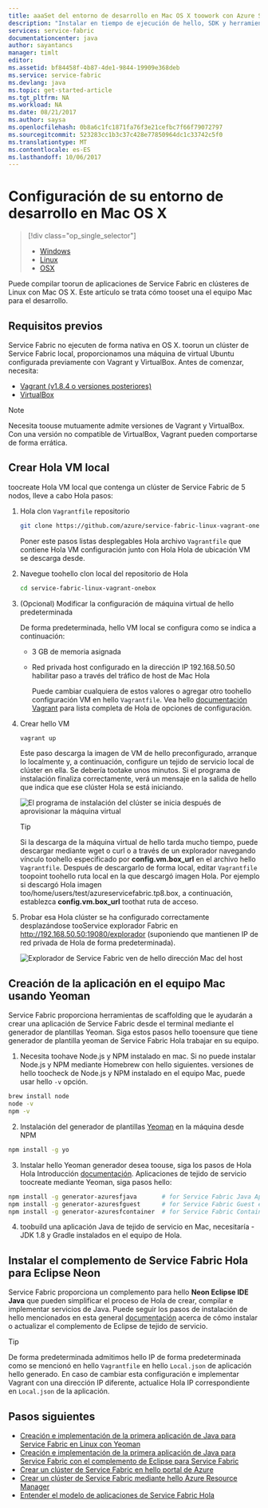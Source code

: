 ```yaml
---
title: aaaSet del entorno de desarrollo en Mac OS X toowork con Azure Service Fabric | Documentos de Microsoft
description: "Instalar en tiempo de ejecución de hello, SDK y herramientas y crear un clúster de desarrollo local. Después de completar la instalación, estará listo toobuild aplicaciones en Mac OS X."
services: service-fabric
documentationcenter: java
author: sayantancs
manager: timlt
editor: 
ms.assetid: bf84458f-4b87-4de1-9844-19909e368deb
ms.service: service-fabric
ms.devlang: java
ms.topic: get-started-article
ms.tgt_pltfrm: NA
ms.workload: NA
ms.date: 08/21/2017
ms.author: saysa
ms.openlocfilehash: 0b8a6c1fc1871fa76f3e21cefbc7f66f79072797
ms.sourcegitcommit: 523283cc1b3c37c428e77850964dc1c33742c5f0
ms.translationtype: MT
ms.contentlocale: es-ES
ms.lasthandoff: 10/06/2017
---
```

# <a name="set-up-your-development-environment-on-mac-os-x"></a>Configuración de su entorno de desarrollo en Mac OS X
> [!div class="op_single_selector"]
> * [Windows](service-fabric-get-started.md)
> * [Linux](service-fabric-get-started-linux.md)
> * [OSX](service-fabric-get-started-mac.md)
>
>  

Puede compilar toorun de aplicaciones de Service Fabric en clústeres de Linux con Mac OS X. Este artículo se trata cómo tooset una el equipo Mac para el desarrollo.

## <a name="prerequisites"></a>Requisitos previos
Service Fabric no ejecuten de forma nativa en OS X. toorun un clúster de Service Fabric local, proporcionamos una máquina de virtual Ubuntu configurada previamente con Vagrant y VirtualBox. Antes de comenzar, necesita:

* [Vagrant (v1.8.4 o versiones posteriores)](http://www.vagrantup.com/downloads.html)
* [VirtualBox](http://www.virtualbox.org/wiki/Downloads)

>[!NOTE]
> Necesita toouse mutuamente admite versiones de Vagrant y VirtualBox. Con una versión no compatible de VirtualBox, Vagrant pueden comportarse de forma errática.
>

## <a name="create-hello-local-vm"></a>Crear Hola VM local
toocreate Hola VM local que contenga un clúster de Service Fabric de 5 nodos, lleve a cabo Hola pasos:

1. Hola clon `Vagrantfile` repositorio

    ```bash
    git clone https://github.com/azure/service-fabric-linux-vagrant-onebox.git
    ```
    Poner este pasos listas desplegables Hola archivo `Vagrantfile` que contiene Hola VM configuración junto con Hola Hola de ubicación VM se descarga desde.

2. Navegue toohello clon local del repositorio de Hola

    ```bash
    cd service-fabric-linux-vagrant-onebox
    ```
3. (Opcional) Modificar la configuración de máquina virtual de hello predeterminada

    De forma predeterminada, hello VM local se configura como se indica a continuación:

   * 3 GB de memoria asignada
   * Red privada host configurado en la dirección IP 192.168.50.50 habilitar paso a través del tráfico de host de Mac Hola

     Puede cambiar cualquiera de estos valores o agregar otro toohello configuración VM en hello `Vagrantfile`. Vea hello [documentación Vagrant](http://www.vagrantup.com/docs) para lista completa de Hola de opciones de configuración.
4. Crear hello VM

    ```bash
    vagrant up
    ```

   Este paso descarga la imagen de VM de hello preconfigurado, arranque lo localmente y, a continuación, configure un tejido de servicio local de clúster en ella. Se debería tootake unos minutos. Si el programa de instalación finaliza correctamente, verá un mensaje en la salida de hello que indica que ese clúster Hola se está iniciando.

    ![El programa de instalación del clúster se inicia después de aprovisionar la máquina virtual][cluster-setup-script]

    >[!TIP]
    > Si la descarga de la máquina virtual de hello tarda mucho tiempo, puede descargar mediante wget o curl o a través de un explorador navegando vínculo toohello especificado por **config.vm.box_url** en el archivo hello `Vagrantfile`. Después de descargarlo de forma local, editar `Vagrantfile` toopoint toohello ruta local en la que descargó imagen Hola. Por ejemplo si descargó Hola imagen too/home/users/test/azureservicefabric.tp8.box, a continuación, establezca **config.vm.box_url** toothat ruta de acceso.
    >

5. Probar esa Hola clúster se ha configurado correctamente desplazándose tooService explorador Fabric en http://192.168.50.50:19080/explorador (suponiendo que mantienen IP de red privada de Hola de forma predeterminada).

    ![Explorador de Service Fabric ven de hello dirección Mac del host][sfx-mac]


## <a name="create-application-on-mac-using-yeoman"></a>Creación de la aplicación en el equipo Mac usando Yeoman
Service Fabric proporciona herramientas de scaffolding que le ayudarán a crear una aplicación de Service Fabric desde el terminal mediante el generador de plantillas Yeoman. Siga estos pasos hello tooensure que tiene generador de plantilla yeoman de Service Fabric Hola trabajar en su equipo.

1. Necesita toohave Node.js y NPM instalado en mac. Si no puede instalar Node.js y NPM mediante Homebrew con hello siguientes. versiones de hello toocheck de Node.js y NPM instalado en el equipo Mac, puede usar hello ``-v`` opción.

  ```bash
  brew install node
  node -v
  npm -v
  ```
2. Instalación del generador de plantillas [Yeoman](http://yeoman.io/) en la máquina desde NPM

  ```bash
  npm install -g yo
  ```
3. Instalar hello Yeoman generador desea toouse, siga los pasos de Hola Hola Introducción [documentación](service-fabric-get-started-linux.md). Aplicaciones de tejido de servicio toocreate mediante Yeoman, siga pasos hello:

  ```bash
  npm install -g generator-azuresfjava       # for Service Fabric Java Applications
  npm install -g generator-azuresfguest      # for Service Fabric Guest executables
  npm install -g generator-azuresfcontainer  # for Service Fabric Container Applications
  ```
4. toobuild una aplicación Java de tejido de servicio en Mac, necesitaría - JDK 1.8 y Gradle instalados en el equipo de Hola.


## <a name="install-hello-service-fabric-plugin-for-eclipse-neon"></a>Instalar el complemento de Service Fabric Hola para Eclipse Neon

Service Fabric proporciona un complemento para hello **Neon Eclipse IDE Java** que pueden simplificar el proceso de Hola de crear, compilar e implementar servicios de Java. Puede seguir los pasos de instalación de hello mencionados en esta general [documentación](service-fabric-get-started-eclipse.md#install-or-update-the-service-fabric-plug-in-in-eclipse-neon) acerca de cómo instalar o actualizar el complemento de Eclipse de tejido de servicio.

>[!TIP]
> De forma predeterminada admitimos hello IP de forma predeterminada como se mencionó en hello ``Vagrantfile`` en hello ``Local.json`` de aplicación hello generado. En caso de cambiar esta configuración e implementar Vagrant con una dirección IP diferente, actualice Hola IP correspondiente en ``Local.json`` de la aplicación.

## <a name="next-steps"></a>Pasos siguientes
<!-- Links -->
* [Creación e implementación de la primera aplicación de Java para Service Fabric en Linux con Yeoman](service-fabric-create-your-first-linux-application-with-java.md)
* [Creación e implementación de la primera aplicación de Java para Service Fabric con el complemento de Eclipse para Service Fabric](service-fabric-get-started-eclipse.md)
* [Crear un clúster de Service Fabric en hello portal de Azure](service-fabric-cluster-creation-via-portal.md)
* [Crear un clúster de Service Fabric mediante hello Azure Resource Manager](service-fabric-cluster-creation-via-arm.md)
* [Entender el modelo de aplicaciones de Service Fabric Hola](service-fabric-application-model.md)

<!-- Images -->
[cluster-setup-script]: ./media/service-fabric-get-started-mac/cluster-setup-mac.png
[sfx-mac]: ./media/service-fabric-get-started-mac/sfx-mac.png
[sf-eclipse-plugin-install]: ./media/service-fabric-get-started-mac/sf-eclipse-plugin-install.png
[buildship-update]: https://projects.eclipse.org/projects/tools.buildship

